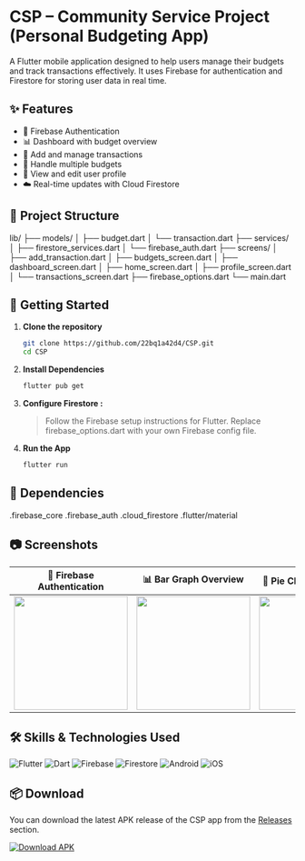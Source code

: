 # CSP – Community Service Project (Personal Budgeting App)

A Flutter mobile application designed to help users manage their budgets and track transactions effectively. It uses Firebase for authentication and Firestore for storing user data in real time.

## ✨ Features

- 🔐 Firebase Authentication
- 📊 Dashboard with budget overview
- 💸 Add and manage transactions
- 📁 Handle multiple budgets
- 👤 View and edit user profile
- ☁️ Real-time updates with Cloud Firestore

## 📁 Project Structure

lib/
├── models/
│ ├── budget.dart
│ └── transaction.dart
├── services/
│ ├── firestore_services.dart
│ └── firebase_auth.dart
├── screens/
│ ├── add_transaction.dart
│ ├── budgets_screen.dart
│ ├── dashboard_screen.dart
│ ├── home_screen.dart
│ ├── profile_screen.dart
│ └── transactions_screen.dart
├── firebase_options.dart
└── main.dart
## 🚀 Getting Started

1. **Clone the repository**
   ```bash
   git clone https://github.com/22bq1a42d4/CSP.git
   cd CSP
2. **Install Dependencies**
   ```bash
   flutter pub get
3. **Configure Firestore :**
   > Follow the Firebase setup instructions for Flutter.
   > Replace firebase_options.dart with your own Firebase config file.
4. **Run the App**
      ```bash
   flutter run
## 🧰 Dependencies
.firebase_core
.firebase_auth
.cloud_firestore
.flutter/material
## 📷 Screenshots

| 🔐 Firebase Authentication | 📊 Bar Graph Overview | 🧿 Pie Chart of Expenses | 💵 Dashboard |
|----------------------------|------------------------|--------------------------|--------------|
| <img src="https://github.com/user-attachments/assets/1623bafe-7e47-4710-9bbc-481df6295ac6" width="200"/> | <img src="https://github.com/user-attachments/assets/60f32c55-684f-4f37-872c-2248ceb2e89e" width="200"/> | <img src="https://github.com/user-attachments/assets/4e4ec539-be01-4639-ba10-d3c3509817df" width="200"/> | <img src="https://github.com/user-attachments/assets/42f799bf-6a7f-4917-9978-4ec3edf7061e" width="200"/> |



## 🛠️ Skills & Technologies Used

<p align="left">
  <img src="https://img.shields.io/badge/Flutter-02569B?style=for-the-badge&logo=flutter&logoColor=white" alt="Flutter" />
  <img src="https://img.shields.io/badge/Dart-0175C2?style=for-the-badge&logo=dart&logoColor=white" alt="Dart" />
  <img src="https://img.shields.io/badge/Firebase-FFCA28?style=for-the-badge&logo=firebase&logoColor=black" alt="Firebase" />
  <img src="https://img.shields.io/badge/Firestore-FF6F00?style=for-the-badge&logo=google-cloud&logoColor=white" alt="Firestore" />
  <img src="https://img.shields.io/badge/Android-3DDC84?style=for-the-badge&logo=android&logoColor=white" alt="Android" />
  <img src="https://img.shields.io/badge/iOS-000000?style=for-the-badge&logo=apple&logoColor=white" alt="iOS" />
</p>


## 📦 Download

You can download the latest APK release of the CSP app from the [Releases](https://github.com/22bq1a42d4/CSP/releases) section.

<p>
  <a href="https://github.com/22bq1a42d4/CSP/releases/latest">
    <img src="https://img.shields.io/github/v/release/22bq1a42d4/CSP?label=Download%20APK&style=for-the-badge&logo=android&logoColor=white" alt="Download APK" />
  </a>
</p>


